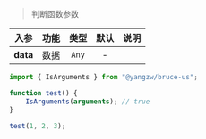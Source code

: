 > 判断函数参数

入参|功能|类型|默认|说明
:-:|:-:|:-:|:-:|-
**data**|数据|`Any`|-

```js
import { IsArguments } from "@yangzw/bruce-us";

function test() {
	IsArguments(arguments); // true
}

test(1, 2, 3);
```